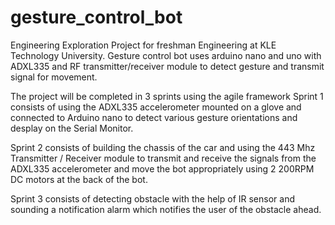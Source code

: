 # gesture_control_bot
Engineering Exploration Project for freshman Engineering at KLE Technology University. Gesture control bot uses arduino nano and uno with ADXL335 and RF transmitter/receiver module to detect gesture and transmit signal for movement.

The project will be completed in 3 sprints using the agile framework 
Sprint 1 consists of using the ADXL335 accelerometer mounted on a glove and connected to Arduino nano to detect various gesture orientations and desplay on the Serial Monitor.

Sprint 2 consists of building the chassis of the car and using the 443 Mhz Transmitter / Receiver module to transmit and receive the signals from the ADXL335 accelerometer and move the bot appropriately using 2 200RPM DC motors at the back of the bot.

Sprint 3 consists of detecting obstacle with the help of IR sensor and sounding a notification alarm which notifies the user of the obstacle ahead.
